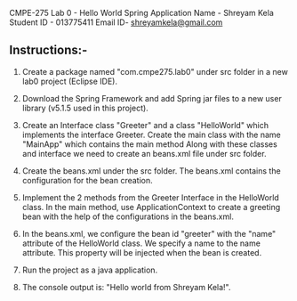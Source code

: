 CMPE-275 
Lab 0 - Hello World Spring Application
Name - Shreyam Kela
Student ID - 013775411
Email ID- shreyamkela@gmail.com

Instructions:-
--------------

1. Create a package named "com.cmpe275.lab0" under src folder in a new lab0 project (Eclipse IDE).

2. Download the Spring Framework and add Spring jar files to a new user library (v5.1.5 used in this project).

3. Create an Interface class "Greeter" and a class "HelloWorld" which implements the interface Greeter. Create the main class with the name "MainApp" which contains the main method Along with these classes and interface we need to create an beans.xml file under src folder.

4. Create the beans.xml under the src folder. The beans.xml contains the configuration for the bean creation.

5. Implement the 2 methods from the Greeter Interface in the HelloWorld class. In the main method, use ApplicationContext to create a greeting bean with the help of the configurations in the beans.xml.

6. In the beans.xml, we configure the bean id "greeter" with the "name" attribute of the HelloWorld class. We specify a name to the name attribute. This property will be injected when the bean is created.

7. Run the project as a java application. 

8. The console output is: "Hello world from Shreyam Kela!".